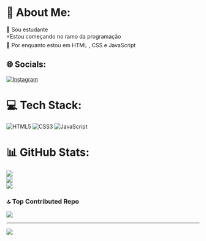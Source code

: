 # 💫 About Me:
🔭 Sou estudante<br>⚡Estou começando no ramo da programação <br>🌱 Por enquanto estou em HTML , CSS e JavaScript


## 🌐 Socials:
[![Instagram](https://img.shields.io/badge/Instagram-%23E4405F.svg?logo=Instagram&logoColor=white)](https://instagram.com/karlloz_z) 

# 💻 Tech Stack:
![HTML5](https://img.shields.io/badge/html5-%23E34F26.svg?style=for-the-badge&logo=html5&logoColor=white) ![CSS3](https://img.shields.io/badge/css3-%231572B6.svg?style=for-the-badge&logo=css3&logoColor=white) ![JavaScript](https://img.shields.io/badge/javascript-%23323330.svg?style=for-the-badge&logo=javascript&logoColor=%23F7DF1E)
# 📊 GitHub Stats:
![](https://github-readme-stats.vercel.app/api?username=karll0s&theme=radical&hide_border=false&include_all_commits=false&count_private=false)<br/>
![](https://github-readme-streak-stats.herokuapp.com/?user=karll0s&theme=radical&hide_border=false)<br/>
![](https://github-readme-stats.vercel.app/api/top-langs/?username=karll0s&theme=radical&hide_border=false&include_all_commits=false&count_private=false&layout=compact)

### 🔝 Top Contributed Repo
![](https://github-contributor-stats.vercel.app/api?username=karll0s&limit=5&theme=radical&combine_all_yearly_contributions=true)

---
[![](https://visitcount.itsvg.in/api?id=karll0s&icon=5&color=6)](https://visitcount.itsvg.in)

<!-- Proudly created with GPRM ( https://gprm.itsvg.in ) -->
